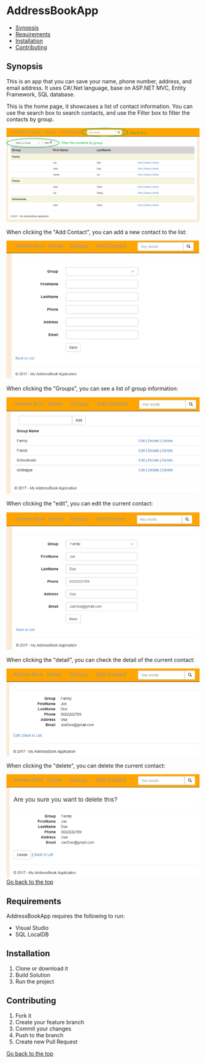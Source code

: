 <h1 id="AddressBookApp">AddressBookApp</h1>
<ul>
  <li><a href="#synopsis">Synopsis</a></li>
  <li><a href="#requirements">Requirements</a></li>
  <li><a href="#installation">Installation</a></li>
  <li><a href="#contributing">Contributing</a></li>
</ul>
<h2 id="synopsis">Synopsis</h2>
This is an app that you can save your name, phone number, address, and email address.
It uses C#/.Net language, base on ASP.NET MVC, Entity Framework, SQL database.
<p>This is the home page, it showcases a list of contact information.
You can use the search box to search contacts, and use the Filter box to filter the contacts by group. </p>
<img src="AddressBook/Img/Home.png" >
<p>When clicking the "Add Contact", you can add a new contact to the list:</p>
<img src="AddressBook/Img/Add.png" >
<p>When clicking the "Groups", you can see a list of group information:</p>
<img src="AddressBook/Img/Group.png" >
<p>When clicking the "edit", you can edit the current contact:<p>
<img src="AddressBook/Img/Edit.png" >
<p>When clicking the "detail", you can check the detail of the current contact:<p>
<img src="AddressBook/Img/Detail.png" >
<p>When clicking the "delete", you can delete the current contact:</p>
<img src="AddressBook/Img/Delete.png" >
<a href="#AddressBookApp">Go back to the top</a>

<h2 id="requirements">Requirements</h2>
<p>AddressBookApp requires the following to run:</p>
<ul>
  <li>Visual Studio</li>
  <li>SQL LocalDB</li>
</ul>

<h2 id="installation">Installation</h2>
<ol>
  <li>Clone or download it</li>
  <li>Build Solution</li>
  <li>Run the project</li>
</ol>

<h2 id="contributing">Contributing</h2>
<ol>
  <li>Fork it</li>
  <li>Create your feature branch</li>
  <li>Commit your changes</li>
  <li>Push to the branch</li>
  <li>Create new Pull Request</li>
</ol>
<a href="#AddressBookApp">Go back to the top</a>
